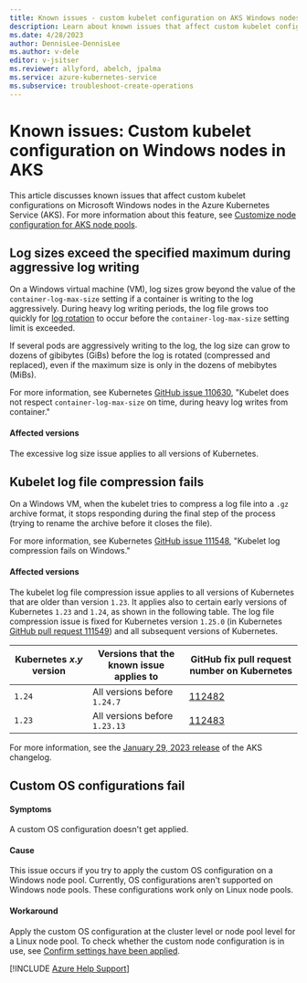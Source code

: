 ```yaml
---
title: Known issues - custom kubelet configuration on AKS Windows nodes
description: Learn about known issues that affect custom kubelet configuration on Windows nodes in an Azure Kubernetes Service (AKS) cluster.
ms.date: 4/28/2023
author: DennisLee-DennisLee
ms.author: v-dele
editor: v-jsitser
ms.reviewer: allyford, abelch, jpalma
ms.service: azure-kubernetes-service
ms.subservice: troubleshoot-create-operations
---
```

# Known issues: Custom kubelet configuration on Windows nodes in AKS

This article discusses known issues that affect custom kubelet configurations on Microsoft Windows nodes in the Azure Kubernetes Service (AKS). For more information about this feature, see [Customize node configuration for AKS node pools](/azure/aks/custom-node-configuration).

## Log sizes exceed the specified maximum during aggressive log writing

On a Windows virtual machine (VM), log sizes grow beyond the value of the `container-log-max-size` setting if a container is writing to the log aggressively. During heavy log writing periods, the log file grows too quickly for [log rotation](https://kubernetes.io/docs/concepts/cluster-administration/logging/#log-rotation) to occur before the `container-log-max-size` setting limit is exceeded.

If several pods are aggressively writing to the log, the log size can grow to dozens of gibibytes (GiBs) before the log is rotated (compressed and replaced), even if the maximum size is only in the dozens of mebibytes (MiBs).

For more information, see Kubernetes [GitHub issue 110630](https://github.com/kubernetes/kubernetes/issues/110630), "Kubelet does not respect `container-log-max-size` on time, during heavy log writes from container."

#### Affected versions

The excessive log size issue applies to all versions of Kubernetes.

## Kubelet log file compression fails

On a Windows VM, when the kubelet tries to compress a log file into a `.gz` archive format, it stops responding during the final step of the process (trying to rename the archive before it closes the file).

For more information, see Kubernetes [GitHub issue 111548](https://github.com/kubernetes/kubernetes/issues/111548), "Kubelet log compression fails on Windows."

#### Affected versions

The kubelet log file compression issue applies to all versions of Kubernetes that are older than version `1.23`. It applies also to certain early versions of Kubernetes `1.23` and `1.24`, as shown in the following table. The log file compression issue is fixed for Kubernetes version `1.25.0` (in Kubernetes [GitHub pull request 111549](https://github.com/kubernetes/kubernetes/pull/111549)) and all subsequent versions of Kubernetes.

| Kubernetes *x*.*y* version | Versions that the known issue applies to | GitHub fix pull request number on Kubernetes                   |
|----------------------------|------------------------------------------|----------------------------------------------------------------|
| `1.24`                     | All versions before `1.24.7`             | [112482](https://github.com/kubernetes/kubernetes/pull/112482) |
| `1.23`                     | All versions before `1.23.13`            | [112483](https://github.com/kubernetes/kubernetes/pull/112483) |

For more information, see the [January 29, 2023 release](https://github.com/Azure/AKS/releases/tag/2023-01-29) of the AKS changelog.

## Custom OS configurations fail

#### Symptoms

A custom OS configuration doesn't get applied.

#### Cause

This issue occurs if you try to apply the custom OS configuration on a Windows node pool. Currently, OS configurations aren't supported on Windows node pools. These configurations work only on Linux node pools.

#### Workaround

Apply the custom OS configuration at the cluster level or node pool level for a Linux node pool. To check whether the custom node configuration is in use, see [Confirm settings have been applied](/azure/aks/custom-node-configuration#confirm-settings-have-been-applied).

[!INCLUDE [Azure Help Support](../../includes/azure-help-support.md)]
